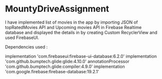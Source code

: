 # MountyDriveAssignment
I have implemented list of movies in the app by importing JSON of topRatedMovies API and Upcoming movies API in Firebase Realtime database and displayed the details in by creating Custom RecyclerView and used FirebaseUI.

Dependencies used :

implementation 'com.firebaseui:firebase-ui-database:6.2.0'
implementation 'com.github.bumptech.glide:glide:4.10.0'
annotationProcessor 'com.github.bumptech.glide:compiler:4.9.0'
implementation 'com.google.firebase:firebase-database:19.2.1'
